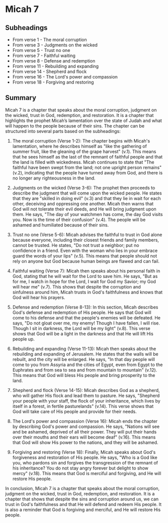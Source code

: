 # Micah 7

## Subheadings

* From verse 1 - The moral corruption
* From verse 3 - Judgments on the wicked
* From verse 5 - Trust no one
* From verse 7 - Faithful waiting
* From verse 8 - Defense and redemption
* From verse 11 - Rebuilding and expanding
* From verse 14 - Shepherd and flock
* From verse 16 - The Lord's power and compassion
* From verse 18 - Forgiving and restoring

## Summary

Micah 7 is a chapter that speaks about the moral corruption, judgment on the wicked, trust in God, redemption, and restoration. It is a chapter that highlights the prophet Micah’s lamentation over the state of Judah and what will happen to the people because of their sins. The chapter can be structured into several parts based on the subheadings:

1. The moral corruption (Verse 1-2):
The chapter begins with Micah's lamentation, where he describes himself as "like the gathering of summer fruit, like the gleaning of the grape harvest" (v.1). This means that he sees himself as the last of the remnant of faithful people and that the land is filled with wickedness. Micah continues to state that "The faithful have been swept from the land; not one upright person remains" (v.2), indicating that the people have turned away from God, and there is no longer any righteousness in the land.

2. Judgments on the wicked (Verse 3-6):
The prophet then proceeds to describe the judgment that will come upon the wicked people. He states that they are "skilled in doing evil" (v.3) and that they lie in wait for each other, deceiving and oppressing one another. Micah then warns that God will not tolerate their evil deeds, and He will bring judgment upon them. He says, "The day of your watchmen has come, the day God visits you. Now is the time of their confusion" (v.4). The people will be ashamed and humiliated because of their sins.

3. Trust no one (Verse 5-6):
Micah advises the faithful to trust in God alone because everyone, including their closest friends and family members, cannot be trusted. He states, "Do not trust a neighbor; put no confidence in a friend. Even with the woman who lies in your embrace guard the words of your lips" (v.5). This means that people should not rely on anyone but God because human beings are flawed and can fail.

4. Faithful waiting (Verse 7):
Micah then speaks about his personal faith in God, stating that he will wait for the Lord to save him. He says, "But as for me, I watch in hope for the Lord, I wait for God my Savior; my God will hear me" (v.7). This shows that despite the corruption and sinfulness around him, Micah trusts in God's faithfulness and knows that God will hear his prayers.

5. Defense and redemption (Verse 8-13):
In this section, Micah describes God's defense and redemption of His people. He says that God will come to his defense and that the people's enemies will be defeated. He says, "Do not gloat over me, my enemy! Though I have fallen, I will rise. Though I sit in darkness, the Lord will be my light" (v.8). This verse shows that God will be a light in the darkness and that He will lift His people up.

6. Rebuilding and expanding (Verse 11-13):
Micah then speaks about the rebuilding and expanding of Jerusalem. He states that the walls will be rebuilt, and the city will be enlarged. He says, "In that day people will come to you from Assyria and the cities of Egypt, even from Egypt to the Euphrates and from sea to sea and from mountain to mountain" (v.12). This means that God will bless His people and bring prosperity to the land.

7. Shepherd and flock (Verse 14-15):
Micah describes God as a shepherd, who will gather His flock and lead them to pasture. He says, "Shepherd your people with your staff, the flock of your inheritance, which lives by itself in a forest, in fertile pasturelands" (v.14). This verse shows that God will take care of His people and provide for their needs.

8. The Lord's power and compassion (Verse 16):
Micah ends the chapter by describing God's power and compassion. He says, "Nations will see and be ashamed, deprived of all their power. They will put their hands over their mouths and their ears will become deaf" (v.16). This means that God will show His power to the nations, and they will be ashamed.

9. Forgiving and restoring (Verse 18):
Finally, Micah speaks about God's forgiveness and restoration of His people. He says, "Who is a God like you, who pardons sin and forgives the transgression of the remnant of his inheritance? You do not stay angry forever but delight to show mercy" (v.18). This means that God is merciful and forgiving, and He will restore His people.

In conclusion, Micah 7 is a chapter that speaks about the moral corruption, judgment on the wicked, trust in God, redemption, and restoration. It is a chapter that shows that despite the sins and corruption around us, we can trust in God's faithfulness and that He will defend and redeem His people. It is also a reminder that God is forgiving and merciful, and He will restore His people.